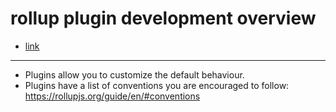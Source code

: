# rollup plugin development overview

- [link](https://rollupjs.org/guide/en/#plugin-development)

---

- Plugins allow you to customize the default behaviour.
- Plugins have a list of conventions you are encouraged to follow: https://rollupjs.org/guide/en/#conventions
